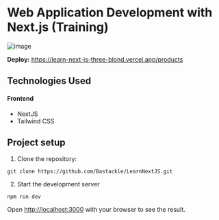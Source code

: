 # Web Application Development with Next.js (Training)

![image](https://github.com/user-attachments/assets/410b8839-15e2-482f-9771-4ba6225f5be0)

**Deploy:** https://learn-next-js-three-blond.vercel.app/products

## Technologies Used
#### Frontend
* NextJS
* Tailwind CSS

## Project setup
1. Clone the repository:
```
git clone https://github.com/Bastackle/LearnNextJS.git
```

2. Start the development server
```
npm run dev
```

Open [http://localhost:3000](http://localhost:3000) with your browser to see the result.

